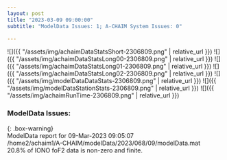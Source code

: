 ```yaml
---
layout: post
title: "2023-03-09 09:00:00"
subtitle: "ModelData Issues: 1; A-CHAIM System Issues: 0"

---
```


![]({{ "/assets/img/achaimDataStatsShort-2306809.png" | relative_url }})
![]({{ "/assets/img/achaimDataStatsLong00-2306809.png" | relative_url }})
![]({{ "/assets/img/achaimDataStatsLong01-2306809.png" | relative_url }})
![]({{ "/assets/img/achaimDataStatsLong02-2306809.png" | relative_url }})
![]({{ "/assets/img/modelDataDataStats-2306809.png" | relative_url }})
![]({{ "/assets/img/modelDataStationStats-2306809.png" | relative_url }})
![]({{ "/assets/img/achaimRunTime-2306809.png" | relative_url }})

### ModelData Issues:  
  
{: .box-warning}  
 ModelData report for 09-Mar-2023 09:05:07   
 /home2/achaim1/A-CHAIM/modelData/2023/068/09/modelData.mat   
 20.8% of IONO foF2 data is non-zero and finite.   
  

